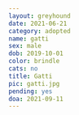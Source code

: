 ```yaml
---
layout: greyhound
date: 2021-06-21
category: adopted
name: gatti
sex: male
dob: 2019-10-01
color: brindle
cats: no
title: Gatti
pic: gatti.jpg
pending: yes
doa: 2021-09-11
---
```


